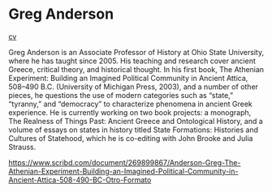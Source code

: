 # Greg Anderson
[cv](https://history.osu.edu/people/anderson.1381)

Greg Anderson is an Associate Professor of History at Ohio State University, where he has taught since 2005. His teaching and research cover ancient Greece, critical theory, and historical thought. In his first book, The Athenian Experiment: Building an Imagined Political Community in Ancient Attica, 508–490 B.C. (University of Michigan Press, 2003), and a number of other pieces, he questions the use of modern categories such as “state,” “tyranny,” and “democracy” to characterize phenomena in ancient Greek experience. He is currently working on two book projects: a monograph, The Realness of Things Past: Ancient Greece and Ontological History, and a volume of essays on states in history titled State Formations: Histories and Cultures of Statehood, which he is co-editing with John Brooke and Julia Strauss.


https://www.scribd.com/document/269899867/Anderson-Greg-The-Athenian-Experiment-Building-an-Imagined-Political-Community-in-Ancient-Attica-508-490-BC-Otro-Formato